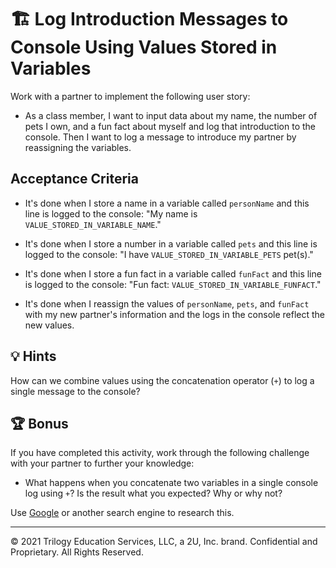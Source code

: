 # 🏗️ Log Introduction Messages to Console Using Values Stored in Variables

Work with a partner to implement the following user story:

- As a class member, I want to input data about my name, the number of pets I own, and a fun fact about myself and log that introduction to the console. Then I want to log a message to introduce my partner by reassigning the variables.

## Acceptance Criteria

- It's done when I store a name in a variable called `personName` and this line is logged to the console: "My name is `VALUE_STORED_IN_VARIABLE_NAME`."

- It's done when I store a number in a variable called `pets` and this line is logged to the console: "I have `VALUE_STORED_IN_VARIABLE_PETS` pet(s)."

- It's done when I store a fun fact in a variable called `funFact` and this line is logged to the console: "Fun fact: `VALUE_STORED_IN_VARIABLE_FUNFACT`."

- It's done when I reassign the values of `personName`, `pets`, and `funFact` with my new partner's information and the logs in the console reflect the new values.

## 💡 Hints

How can we combine values using the concatenation operator (`+`) to log a single message to the console?

## 🏆 Bonus

If you have completed this activity, work through the following challenge with your partner to further your knowledge:

- What happens when you concatenate two variables in a single console log using `+`? Is the result what you expected? Why or why not?

Use [Google](https://www.google.com) or another search engine to research this.

---

© 2021 Trilogy Education Services, LLC, a 2U, Inc. brand. Confidential and Proprietary. All Rights Reserved.
